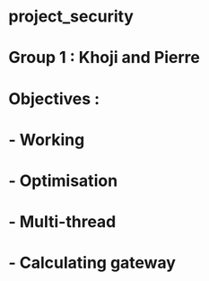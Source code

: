 # project_security
# Group 1 : Khoji and Pierre
# Objectives :
#   - Working
#   - Optimisation
#   - Multi-thread
#   - Calculating gateway
